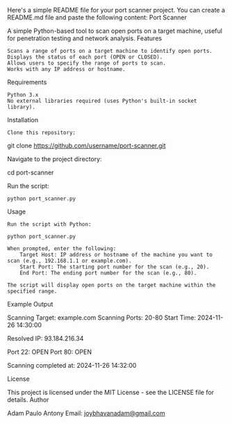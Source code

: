 Here's a simple README file for your port scanner project. You can create a README.md file and paste the following content:
Port Scanner

A simple Python-based tool to scan open ports on a target machine, useful for penetration testing and network analysis.
Features

    Scans a range of ports on a target machine to identify open ports.
    Displays the status of each port (OPEN or CLOSED).
    Allows users to specify the range of ports to scan.
    Works with any IP address or hostname.

Requirements

    Python 3.x
    No external libraries required (uses Python's built-in socket library).

Installation

    Clone this repository:

git clone https://github.com/username/port-scanner.git

Navigate to the project directory:

cd port-scanner

Run the script:

    python port_scanner.py

Usage

    Run the script with Python:

    python port_scanner.py

    When prompted, enter the following:
        Target Host: IP address or hostname of the machine you want to scan (e.g., 192.168.1.1 or example.com).
        Start Port: The starting port number for the scan (e.g., 20).
        End Port: The ending port number for the scan (e.g., 80).

    The script will display open ports on the target machine within the specified range.

Example Output

Scanning Target: example.com
Scanning Ports: 20-80
Start Time: 2024-11-26 14:30:00

Resolved IP: 93.184.216.34

Port 22: OPEN
Port 80: OPEN

Scanning completed at: 2024-11-26 14:32:00

License

This project is licensed under the MIT License - see the LICENSE file for details.
Author

Adam Paulo Antony
Email: joybhavanadam@gmail.com

